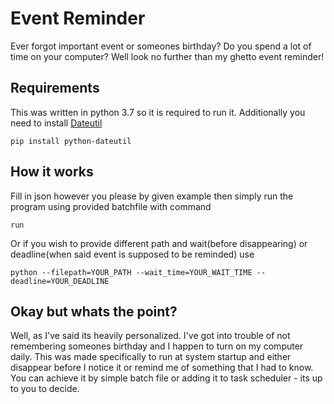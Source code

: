 # Event Reminder

Ever forgot important event or someones birthday? Do you spend a lot of time on your computer? Well look no further than my ghetto event reminder!

## Requirements

This was written in python 3.7 so it is required to run it. 
Additionally you need to install [Dateutil](https://dateutil.readthedocs.io/en/stable/)

```
pip install python-dateutil
```

## How it works

Fill in json however you please by given example then simply run the program using provided batchfile with command
```
run
```

Or if you wish to provide different path and wait(before disappearing) or deadline(when said event is supposed to be reminded) use
```
python --filepath=YOUR_PATH --wait_time=YOUR_WAIT_TIME --deadline=YOUR_DEADLINE
```


## Okay but whats the point?

Well, as I've said its heavily personalized. I've got into trouble of not remembering someones birthday and I happen to turn on my computer daily. This was made specifically to run at system startup and either disappear before I notice it or remind me of something that I had to know. You can achieve it by simple batch file or adding it to task scheduler - its up to you to decide. 



